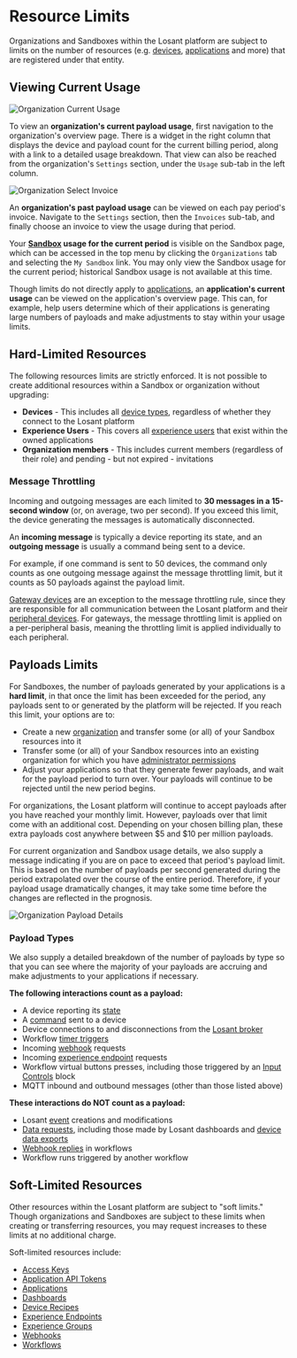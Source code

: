 # Resource Limits

Organizations and Sandboxes within the Losant platform are subject to limits on the number of resources (e.g. [devices](/devices/overview/), [applications](/applications/overview/) and more) that are registered under that entity.

## Viewing Current Usage

![Organization Current Usage](/images/organizations/organization-current-usage.png "Organization Current Usage")

To view an **organization's current payload usage**, first navigation to the organization's overview page. There is a widget in the right column that displays the device and payload count for the current billing period, along with a link to a detailed usage breakdown. That view can also be reached from the organization's `Settings` section, under the `Usage` sub-tab in the left column.

![Organization Select Invoice](/images/organizations/organization-select-invoice.png "Organization Select Invoice")

An **organization's past payload usage** can be viewed on each pay period's invoice. Navigate to the `Settings` section, then the `Invoices` sub-tab, and finally choose an invoice to view the usage during that period.

Your **[Sandbox](/user-accounts/sandbox/) usage for the current period** is visible on the Sandbox page, which can be accessed in the top menu by clicking the `Organizations` tab and selecting the `My Sandbox` link. You may only view the Sandbox usage for the current period; historical Sandbox usage is not available at this time.

Though limits do not directly apply to [applications](/applications/overview/), an **application's current usage** can be viewed on the application's overview page. This can, for example, help users determine which of their applications is generating large numbers of payloads and make adjustments to stay within your usage limits.

## Hard-Limited Resources

The following resources limits are strictly enforced. It is not possible to create additional resources within a Sandbox or organization without upgrading:

-   **Devices** - This includes all [device types](/devices/overview/#device-type), regardless of whether they connect to the Losant platform
-   **Experience Users** - This covers all [experience users](/experiences/users/) that exist within the owned applications
-   **Organization members** - This includes current members (regardless of their role) and pending - but not expired - invitations

### Message Throttling

Incoming and outgoing messages are each limited to **30 messages in a 15-second window** (or, on average, two per second). If you exceed this limit, the device generating the messages is automatically disconnected.

An **incoming message** is typically a device reporting its state, and an **outgoing message** is usually a command being sent to a device.

For example, if one command is sent to 50 devices, the command only counts as one outgoing message against the message throttling limit, but it counts as 50 payloads against the payload limit.

[Gateway devices](/devices/gateways-peripherals/#gateways) are an exception to the message throttling rule, since they are responsible for all communication between the Losant platform and their [peripheral devices](/devices/gateways-peripherals/#peripherals). For gateways, the message throttling limit is applied on a per-peripheral basis, meaning the throttling limit is applied individually to each peripheral.

## Payloads Limits

For Sandboxes, the number of payloads generated by your applications is a **hard limit**, in that once the limit has been exceeded for the period, any payloads sent to or generated by the platform will be rejected. If you reach this limit, your options are to:

-   Create a new [organization](/organizations/overview/) and transfer some (or all) of your Sandbox resources into it
-   Transfer some (or all) of your Sandbox resources into an existing organization for which you have [administrator permissions](/organizations/members/)
-   Adjust your applications so that they generate fewer payloads, and wait for the payload period to turn over. Your payloads will continue to be rejected until the new period begins.

For organizations, the Losant platform will continue to accept payloads after you have reached your monthly limit. However, payloads over that limit come with an additional cost. Depending on your chosen billing plan, these extra payloads cost anywhere between $5 and $10 per million payloads.

For current organization and Sandbox usage details, we also supply a message indicating if you are on pace to exceed that period's payload limit. This is based on the number of payloads per second generated during the period extrapolated over the course of the entire period. Therefore, if your payload usage dramatically changes, it may take some time before the changes are reflected in the prognosis.

![Organization Payload Details](/images/organizations/organization-payload-details.png "Organization Payload Details")

### Payload Types

We also supply a detailed breakdown of the number of payloads by type so that you can see where the majority of your payloads are accruing and make adjustments to your applications if necessary.

**The following interactions count as a payload:**

-   A device reporting its [state](/devices/state/)
-   A [command](/devices/commands/) sent to a device
-   Device connections to and disconnections from the [Losant broker](/mqtt/overview/#the-losant-message-broker)
-   Workflow [timer triggers](/workflows/triggers/timer/)
-   Incoming [webhook](/applications/webhooks/) requests
-   Incoming [experience endpoint](/experiences/endpoints/) requests
-   Workflow virtual buttons presses, including those triggered by an [Input Controls](/dashboards/input-controls/) block
-   MQTT inbound and outbound messages (other than those listed above)

**These interactions do NOT count as a payload:**

-   Losant [event](/applications/events/) creations and modifications
-   [Data requests](/rest-api/data/), including those made by Losant dashboards and [device data exports](/devices/overview/)
-   [Webhook replies](/workflows/outputs/webhook-reply/) in workflows
-   Workflow runs triggered by another workflow

## Soft-Limited Resources

Other resources within the Losant platform are subject to "soft limits." Though organizations and Sandboxes are subject to these limits when creating or transferring resources, you may request increases to these limits at no additional charge.

Soft-limited resources include:

-   [Access Keys](/applications/access-keys/)
-   [Application API Tokens](/applications/application-tokens/)
-   [Applications](/applications/overview/)
-   [Dashboards](/dashboards/overview/)
-   [Device Recipes](/devices/device-recipes/)
-   [Experience Endpoints](/experiences/endpoints/)
-   [Experience Groups](/experiences/groups/)
-   [Webhooks](/applications/webhooks/)
-   [Workflows](/workflows/overview/)
